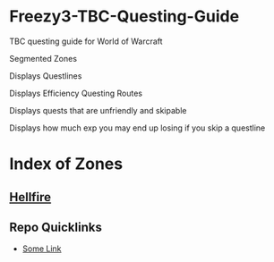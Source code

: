 # Freezy3-TBC-Questing-Guide
TBC questing guide for World of Warcraft

Segmented Zones

Displays Questlines

Displays Efficiency Questing Routes

Displays quests that are unfriendly and skipable

Displays how much exp you may end up losing if you skip a questline

# Index of Zones

## [Hellfire](./Hellfire/index.html)

## Repo Quicklinks

- [Some Link](https://github.com/Freezy3/Freezy3-TBC-Questing-Guide/tree/main/Hellfire)

